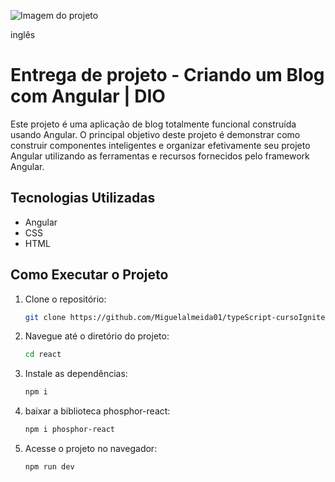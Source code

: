 ![Imagem do projeto](./src/assets/projeto.png)

<link style="color: #ffffff;" href="./Readme.md">inglês</link> 

# Entrega de projeto - Criando um Blog com Angular | DIO

Este projeto é uma aplicação de blog totalmente funcional construída usando Angular. O principal objetivo deste projeto é demonstrar como construir componentes inteligentes e organizar efetivamente seu projeto Angular utilizando as ferramentas e recursos fornecidos pelo framework Angular.

## Tecnologias Utilizadas

- Angular
- CSS
- HTML

## Como Executar o Projeto

1. Clone o repositório:

   ```bash
   git clone https://github.com/Miguelalmeida01/typeScript-cursoIgnite.git
   ```

2. Navegue até o diretório do projeto:

   ```bash
   cd react
   ```

3. Instale as dependências:   

   ```bash
   npm i
   ```

4. baixar a biblioteca phosphor-react:

   ```bash
   npm i phosphor-react
   ```

5. Acesse o projeto no navegador:
   ```bash
   npm run dev
   ```